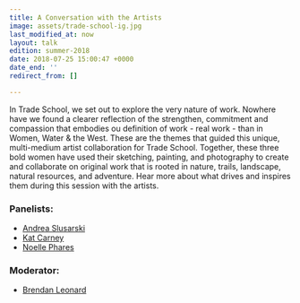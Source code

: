 ```yaml
---
title: A Conversation with the Artists
image: assets/trade-school-ig.jpg
last_modified_at: now
layout: talk
edition: summer-2018
date: 2018-07-25 15:00:47 +0000
date_end: ''
redirect_from: []

---
```

In Trade School, we set out to explore the very nature of work. Nowhere have we found a clearer reflection of the strengthen, commitment and compassion that embodies ou definition of work - real work - than in Women, Water & the West. These are the themes that guided this unique, multi-medium artist collaboration for Trade School. Together, these three bold women have used their sketching, painting, and photography to create and collaborate on original work that is rooted in nature, trails, landscape, natural resources, and adventure. Hear more about what drives and inspires them during this session with the artists. 

### Panelists:

* [Andrea Slusarski](https://www.instagram.com/drawingfromnature/)
* [Kat Carney](https://www.instagram.com/katcarney/)
* [Noelle Phares](https://www.instagram.com/pharen_art/)

### Moderator:

* [Brendan Leonard](https://semi-rad.com/)